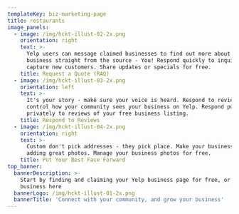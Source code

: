 ```yaml
---
templateKey: biz-marketing-page
title: restaurants
image_panels:
  - image: /img/hckt-illust-02-2x.png
    orientation: right
    text: >-
      Yelp users can message claimed businesses to find out more about your
      business straight from the source - You! Respond quickly to inquiries and
      capture new customers. Share updates or specials for free. 
    title: Request a Quote (RAQ)
  - image: /img/hckt-illust-03-2x.png
    orientation: left
    text: >-
      It's your story - make sure your voice is heard. Respond to reviews and
      control how your community sees your business on Yelp. Respond publicly or
      privately to reviews of your free business listing. 
    title: Respond to Reviews
  - image: /img/hckt-illust-04-2x.png
    orientation: right
    text: >-
      Custom don't pick addresses - they pick place. Make your business shine by
      adding great photos. Manage your business photos for free. 
    title: Put Your Best Face Forward
top_banner:
  bannerDescription: >-
    Start by finding and claiming your Yelp business page for free, or add your
    business here
  bannerLogo: /img/hckt-illust-01-2x.png
  bannerTitle: 'Connect with your community, and grow your business'
---
```


